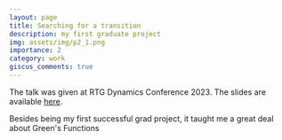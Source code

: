 ```yaml
---
layout: page
title: Searching for a transition
description: my first graduate project
img: assets/img/p2_1.png
importance: 2
category: work
giscus_comments: true
---
```


The talk was given at RTG Dynamics Conference 2023. The slides are available [here](https://drive.google.com/file/d/1d_KNU8GQeaCxopi7X0DbKx1f3qXKkFRf/view?usp=drive_link).

Besides being my first successful grad project, it taught me a great deal about Green's Functions
